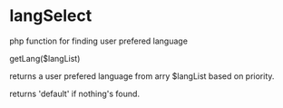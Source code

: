 # langSelect
php function for finding user prefered language

getLang($langList)

returns a user prefered language from arry $langList based on priority.

returns 'default' if nothing's found.

